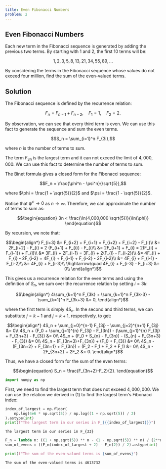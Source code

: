```yaml
---
title: Even Fibonacci Numbers
problem: 2
---
```


Even Fibonacci Numbers
----------------------


Each new term in the Fibonacci sequence is generated by adding the previous two terms. By starting with $1$ and $2$, the first $10$ terms will be:
```math
1, 2, 3, 5, 8, 13, 21, 34, 55, 89, \dots
```


By considering the terms in the Fibonacci sequence whose values do not exceed four million, find the sum of the even-valued terms.




## Solution

The Fibonacci sequence is defined by the recurrence relation:
```math
F_n = F_{n-1} + F_{n-2}, \quad F_1 = 1, \quad F_2 = 2.
```

By observation, we can see that every third term is even. We can use this fact to generate the sequence and sum the even terms.
```math
S_n = \sum_{i=1}^n F_{3i},
```
where $n$ is the number of terms to sum.

The term $F_{3n}$ is the largest term and it can not exceed the limit of $4,000,000$. We can use this fact to determine the number of terms to sum.

The Binet formula gives a closed form for the Fibonacci sequence:
```math
F_n = \frac{\phi^n - \psi^n}{\sqrt{5}},
```
where $\phi = \frac{1 + \sqrt{5}}{2}$ and $\psi = \frac{1 - \sqrt{5}}{2}$.

Notice that $\psi^n \to 0$ as $n \to \infty$. Therefore, we can approximate the number of terms to sum as:
```math
\begin{equation}
3n < \frac{\ln(4,000,000 \sqrt{5})}{\ln(\phi)}
\end{equation}
```

By recursion, we note that:
```math
\begin{align*}
F_{i+3} &= F_{i+2} + F_{i+1} = F_{i+2} + F_{i+2} - F_{i}\\
&= 2F_{i+2} - F_{i} = 2 (F_{i+1} + F_{i}) - F_{i}\\
&= 2F_{i+1} + F_{i} = 2(F_{i} + F_{i-1}) + F_{i}\\
&= 3F_{i} + 2F_{i-1} = 3F_{i} + 2(F_{i} - F_{i-2})\\
&= 4F_{i} + F_{i} - 2F_{i-2} = 4F_{i} + F_{i-1} + F_{i-2} - 2F_{i-2}\\
&= 4F_{i} + F_{i-1} - F_{i-2}\\
&= 4F_{i} + F_{i-3}\\ 
\Rightarrow\quad 4F_{i} + F_{i-3} - F_{i+3} &= 0\\
\end{align*}
```

This gives us a recurrence relation for the even terms and using the definition of $S_n$, we sum over the recurrence relation by setting $i = 3k$:
```math
\begin{align*}
4\sum_{k=1}^n F_{3k} + \sum_{k=1}^n F_{3k-3} - \sum_{k=1}^n F_{3k+3} &= 0,
\end{align*}
```
where the first term is simply $4S_n$. In the second and third terms, we can substitute $j=k-1$ and $j=k+1$, respectively, to get:
```math
\begin{align*}
4S_n + \sum_{j=0}^{n-1} F_{3j} - \sum_{j=2}^{n+1} F_{3j} &= 0\\
4S_n + (F_0 + \sum_{j=1}^{n} F_{3j} - F_{3n}) - (\sum_{j=1}^{n} F_{3j} + F_{3n+3} - F_{3}) &= 0\\
4S_n + (F_0 + S_{n} - F_{3n}) - (S_{n} + F_{3n+3} - F_{3}) &= 0\\
4S_n - (F_{3n+3}+F_{3n}) + (F_0 + F_{3}) &= 0\\
4S_n - (F_{3n+2} + F_{3n+1} + F_{3n})  + (F_2 - F_1 + F_2 + F_1) &= 0\\
4S_n - 2F_{3n+2} + 2F_2 &= 0.
\end{align*}
```

Thus, we have a closed form for the sum of the even terms:
```math
\begin{equation}
S_n = \frac{F_{3n+2}-F_2}{2}.
\end{equation}
```


```python
import numpy as np
```

First, we need to find the largest term that does not exceed $4,000,000$. We can use the relation we derived in (1) to find the largest term's Fibonacci index:


```python
index_of_largest = np.floor(
    np.log(4e6 * np.sqrt(5)) / np.log((1 + np.sqrt(5)) / 2)
).astype(int)
print(f"The largest term in our series in F_{{{index_of_largest}}}")
```
```output
The largest term in our series in F_{33}
```

```python
F_n = lambda n: ((1 + np.sqrt(5)) ** n - (1 - np.sqrt(5)) ** n) / (2**n * np.sqrt(5))
sum_of_evens = ((F_n(index_of_largest + 2) - F_n(2)) / 2).astype(int)

print(f"The sum of the even-valued terms is {sum_of_evens}")
```
```output
The sum of the even-valued terms is 4613732
```